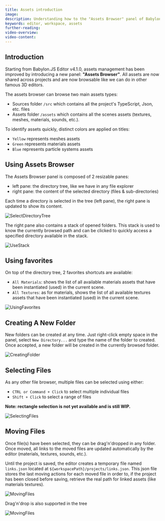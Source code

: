 ```yaml
---
title: Assets introduction
image: 
description: Understanding how to the "Assets Browser" panel of Babylon.JS Editor
keywords: editor, workspace, assets
further-reading:
video-overview:
video-content:
---
```


## Introduction

Starting from Babylon.JS Editor v4.1.0, assets management has been improved by introducing a new panel: **"Assets Browser"**.
All assets are now shared across projects and are now browsable like we can do in other famous 3D editors.

The assets browser can browse two main assets types:
* Sources folder `/src` which contains all the project's TypeScript, Json, etc. files
* Assets folder `/assets` which contains all the scenes assets (textures, meshes, materials, sounds, etc.).

To identify assets quickly, distinct colors are applied on titles:
* `Yellow` represents meshes assets
* `Green` represents materials assets
* `Blue` represents particle systems assets

## Using Assets Browser

The Assets Browser panel is composed of 2 resizable panes:
* left pane: the directory tree, like we have in any file explorer
* right pane: the content of the selected directory (files & sub-directories)

Each time a directory is selected in the tree (left pane), the right pane is updated to show its content.

![SelectDirectoryTree](/img/extensions/Editor/AssetsIntroduction/select-directory-tree.gif)

The right pane also contains a stack of opened folders. This stack is used to know the currently browsed path
and can be clicked to quickly access a specified directory available in the stack.

![UseStack](/img/extensions/Editor/AssetsIntroduction/use-stack.gif)

## Using favorites

On top of the directory tree, 2 favorites shortcuts are available:
* `All Materials`: shows the list of all available materials assets that have been instantiated (used) in the current scene.
* `All Textures`: as for materials, shows the list of all available textures assets that have been instantiated (used) in the current scene.

![UsingFavorites](/img/extensions/Editor/AssetsIntroduction/using-favorites.gif)

## Creating A New Folder

New folders can be created at any time. Just right-click empty space in the panel, select `New Directory...` and
type the name of the folder to created. Once accepted, a new folder will be created in the currently browsed folder.

![CreatingFolder](/img/extensions/Editor/AssetsIntroduction/creating-folder.gif)

## Selecting Files

As any other file browser, multiple files can be selected using either:
- `CTRL or Command + Click` to select multiple individual files
- `Shift + Click` to select a range of files

**Note: rectangle selection is not yet available and is still WIP.**

![SelectingFiles](/img/extensions/Editor/AssetsIntroduction/selecting-files.gif)

## Moving Files

Once file(s) have been selected, they can be drag'n'dropped in any folder. Once moved, all links to the moved files
are updated automatically by the editor (materials, textures, sounds, etc.).

Until the project is saved, the editor creates a temporary file named `links.json` located at `${workspacePath}/projects/links.json`.
This json file stores the last moving actions for each moved file in order to, if the project has been closed before saving, retrieve the real path for linked assets (like materials textures).

![MovingFiles](/img/extensions/Editor/AssetsIntroduction/moving-files.gif)

Drag'n'drop is also supported in the tree

![MovingFiles](/img/extensions/Editor/AssetsIntroduction/moving-files-tree.gif)
